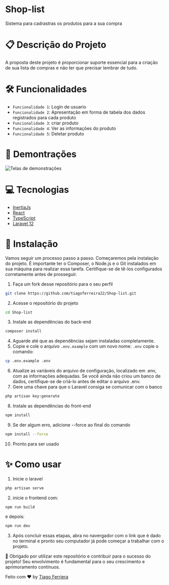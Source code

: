 # Shop-list

Sistema para cadrastras os produtos para a sua compra

# 📋 Descrição do Projeto
A proposta deste projeto é proporcionar suporte essencial para a criação de sua lista de compras e não ter que precisar lembrar de tudo.


# 🛠️ Funcionalidades 
- `Funcionalidade 1`: Login de usuario
- `Funcionalidade 2`: Apresentação em forma de tabela dos dados registrados para cada produto
- `Funcionalidade 3`: criar produto
- `Funcionalidade 4`: Ver as informações do produto
- `Funcionalidade 5`: Deletar produto

# 🎥 Demontrações
<img src="coronavirus-self-checker/public/demonstracao.png" alt="Telas de demonstrações" />

# 💻 Tecnologias
- <a href="https://inertiajs.com">InertiaJs</a>
- <a href="https://legacy.reactjs.org/docs/getting-started.html">React</a>
- <a href="https://www.typescriptlang.org/docs/">TypeScript</a>
- <a href="https://laravel.com/docs/12.x">Laravel 12</a>

# 🔧 Instalação
Vamos seguir um processo passo a passo. Começaremos pela instalação do projeto. 
É importante ter o Composer, o Node.js e o Git instalados em sua máquina para realizar essa tarefa. Certifique-se de tê-los configurados corretamente antes de prosseguir.

1. Faça um fork desse repositório para o seu perfil
```bash 
git clone https://github.com/tiagoferreira22/Shop-list.git
```
2. Acesse o repositório do projeto
```bash
cd Shop-list
```
3. Instale as dependências do back-end
```bash 
composer install
```
4. Aguarde até que as dependências sejam instaladas completamente.
5. Copie e cole o arquivo `.env.example` com um novo nome: `.env`
copie o comando:
```bash
cp .env.example .env
```
6. Atualize as variáveis do arquivo de configuração, localizado em .env, com as informações adequadas. Se você ainda não criou um banco de dados, certifique-se de criá-lo antes de editar o arquivo .env.
7. Gere uma chave para que o Laravel consiga se comunicar com o banco
```bash
php artisan key:generate
```
8. Instale as dependências do front-end
```bash
npm install
```
9. Se der algum erro, adicione --force ao final do comando
```bash 
npm install --force
```
10. Pronto para ser usado

# ✨ Como usar
1. Inicie o laravel
```bash
php artisan serve
```
2. inicie o frontend com:
```bash
npm run build
```
e depois:
```bash
npm run dev
```
3. Após concluir essas etapas, abra no navergador com o link que é dado no terminal e pronto seu computador já pode começar a trabalhar com o projeto.

🌟 Obrigado por utilizar este repositório e contribuir para o sucesso do projeto! Seu envolvimento é fundamental para o seu crescimento e aprimoramento contínuos.

Feito com ❤️ by <a href="https://github.com/tiagoferreira22">Tiago Ferriera</a>
